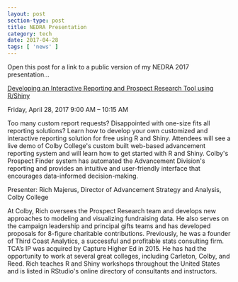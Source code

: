 ```yaml
---
layout: post
section-type: post
title: NEDRA Presentation
category: tech
date: 2017-04-28
tags: [ 'news' ]
---
```


Open this post for a link to a public version of my NEDRA 2017 presentation...

[Developing an Interactive Reporting and Prospect Research Tool using R/Shiny](
http://slides.com/richmajerus/developing-an-interactive-reporting-and-prospect-research-tool-using-r-shiny-4)

Friday, April 28, 2017
9:00 AM – 10:15 AM

Too many custom report requests? Disappointed with one-size fits all reporting solutions? Learn how to develop your own customized and interactive reporting solution for free using R and Shiny. Attendees will see a live demo of Colby College's custom built web-based advancement reporting system and will learn how to get started with R and Shiny. Colby's Prospect Finder system has automated the Advancement Division's reporting and provides an intuitive and user-friendly interface that encourages data-informed decision-making.

Presenter: Rich Majerus, Director of Advancement Strategy and Analysis, Colby College

At Colby, Rich oversees the Prospect Research team and develops new approaches to modeling and visualizing fundraising data. He also serves on the campaign leadership and principal gifts teams and has developed proposals for 8-figure charitable contributions. Previously, he was a founder of Third Coast Analytics, a successful and profitable stats consulting firm. TCA’s IP was acquired by Capture Higher Ed in 2015. He has had the opportunity to work at several great colleges, including Carleton, Colby, and Reed. Rich teaches R and Shiny workshops throughout the United States and is listed in RStudio's online directory of consultants and instructors.
